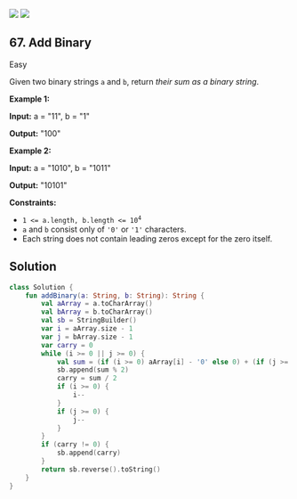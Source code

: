 [![](https://img.shields.io/github/stars/javadev/LeetCode-in-Kotlin?label=Stars&style=flat-square)](https://github.com/javadev/LeetCode-in-Kotlin)
[![](https://img.shields.io/github/forks/javadev/LeetCode-in-Kotlin?label=Fork%20me%20on%20GitHub%20&style=flat-square)](https://github.com/javadev/LeetCode-in-Kotlin/fork)

## 67\. Add Binary

Easy

Given two binary strings `a` and `b`, return _their sum as a binary string_.

**Example 1:**

**Input:** a = "11", b = "1"

**Output:** "100"

**Example 2:**

**Input:** a = "1010", b = "1011"

**Output:** "10101"

**Constraints:**

*   <code>1 <= a.length, b.length <= 10<sup>4</sup></code>
*   `a` and `b` consist only of `'0'` or `'1'` characters.
*   Each string does not contain leading zeros except for the zero itself.

## Solution

```kotlin
class Solution {
    fun addBinary(a: String, b: String): String {
        val aArray = a.toCharArray()
        val bArray = b.toCharArray()
        val sb = StringBuilder()
        var i = aArray.size - 1
        var j = bArray.size - 1
        var carry = 0
        while (i >= 0 || j >= 0) {
            val sum = (if (i >= 0) aArray[i] - '0' else 0) + (if (j >= 0) bArray[j] - '0' else 0) + carry
            sb.append(sum % 2)
            carry = sum / 2
            if (i >= 0) {
                i--
            }
            if (j >= 0) {
                j--
            }
        }
        if (carry != 0) {
            sb.append(carry)
        }
        return sb.reverse().toString()
    }
}
```